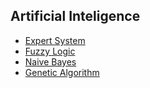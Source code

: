 
## Artificial Inteligence

- [Expert System](https://github.com/leonardo-anjos/artificial-inteligence/tree/expert-system)
- [Fuzzy Logic](https://github.com/leonardo-anjos/artificial-inteligence/tree/logic-fuzzy)
- [Naive Bayes](https://github.com/leonardo-anjos/artificial-inteligence/tree/naive-bayes)
- [Genetic Algorithm](https://github.com/leonardo-anjos/artificial-inteligence/tree/genetic-algorithm)
